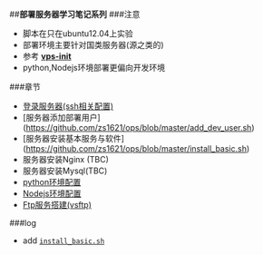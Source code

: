 ##**部署服务器学习笔记系列** 
###注意
- 脚本在只在ubuntu12.04上实验 
- 部署环境主要针对国类服务器(源之类的)
- 参考 **[vps-init](https://github.com/averagehuman/vps-init)** 
- python,Nodejs环境部署更偏向开发环境


###章节
 - [登录服务器(ssh相关配置)](https://github.com/zs1621/ops/wiki/ops-%E7%99%BB%E5%BD%95%E6%9C%8D%E5%8A%A1%E5%99%A8(ssh))
 - [服务器添加部署用户] (https://github.com/zs1621/ops/blob/master/add_dev_user.sh)
 - [服务器安装基本服务与软件] (https://github.com/zs1621/ops/blob/master/install_basic.sh)
 - 服务器安装Nginx (TBC)
 - 服务器安装Mysql(TBC)
 - [python环境配置](https://github.com/zs1621/ops/blob/master/web_dev_env/init_python.sh)
 - [Nodejs环境配置](https://github.com/zs1621/ops/blob/master/web_dev_env/init_node.markdown)
 - [Ftp服务搭建(vsftp)](https://github.com/zs1621/ops/wiki/%E6%9C%8D%E5%8A%A1%E5%99%A8Ftp%E6%9C%8D%E5%8A%A1%E6%90%AD%E5%BB%BA(vsftp))


###log

 - add [`install_basic.sh`](https://github.com/zs1621/ops/blob/master/init_basic.sh)

